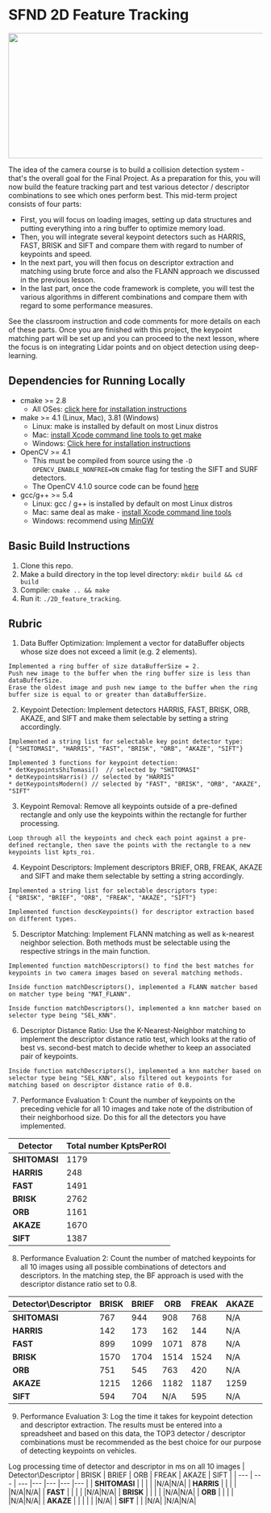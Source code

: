 # SFND 2D Feature Tracking

<img src="images/keypoints.png" width="820" height="248" />

The idea of the camera course is to build a collision detection system - that's the overall goal for the Final Project. As a preparation for this, you will now build the feature tracking part and test various detector / descriptor combinations to see which ones perform best. This mid-term project consists of four parts:

* First, you will focus on loading images, setting up data structures and putting everything into a ring buffer to optimize memory load. 
* Then, you will integrate several keypoint detectors such as HARRIS, FAST, BRISK and SIFT and compare them with regard to number of keypoints and speed. 
* In the next part, you will then focus on descriptor extraction and matching using brute force and also the FLANN approach we discussed in the previous lesson. 
* In the last part, once the code framework is complete, you will test the various algorithms in different combinations and compare them with regard to some performance measures. 

See the classroom instruction and code comments for more details on each of these parts. Once you are finished with this project, the keypoint matching part will be set up and you can proceed to the next lesson, where the focus is on integrating Lidar points and on object detection using deep-learning. 

## Dependencies for Running Locally
* cmake >= 2.8
  * All OSes: [click here for installation instructions](https://cmake.org/install/)
* make >= 4.1 (Linux, Mac), 3.81 (Windows)
  * Linux: make is installed by default on most Linux distros
  * Mac: [install Xcode command line tools to get make](https://developer.apple.com/xcode/features/)
  * Windows: [Click here for installation instructions](http://gnuwin32.sourceforge.net/packages/make.htm)
* OpenCV >= 4.1
  * This must be compiled from source using the `-D OPENCV_ENABLE_NONFREE=ON` cmake flag for testing the SIFT and SURF detectors.
  * The OpenCV 4.1.0 source code can be found [here](https://github.com/opencv/opencv/tree/4.1.0)
* gcc/g++ >= 5.4
  * Linux: gcc / g++ is installed by default on most Linux distros
  * Mac: same deal as make - [install Xcode command line tools](https://developer.apple.com/xcode/features/)
  * Windows: recommend using [MinGW](http://www.mingw.org/)

## Basic Build Instructions

1. Clone this repo.
2. Make a build directory in the top level directory: `mkdir build && cd build`
3. Compile: `cmake .. && make`
4. Run it: `./2D_feature_tracking`.

## Rubric

1. Data Buffer Optimization: Implement a vector for dataBuffer objects whose size does not exceed a limit (e.g. 2 elements). 
```shell
Implemented a ring buffer of size dataBufferSize = 2. 
Push new image to the buffer when the ring buffer size is less than dataBufferSize.
Erase the oldest image and push new iamge to the buffer when the ring buffer size is equal to or greater than dataBufferSize.

```

2. Keypoint Detection: Implement detectors HARRIS, FAST, BRISK, ORB, AKAZE, and SIFT and make them selectable by setting a string accordingly.
```shell
Implemented a string list for selectable key point detector type:
{ "SHITOMASI", "HARRIS", "FAST", "BRISK", "ORB", "AKAZE", "SIFT"}
 
Implemented 3 functions for keypoint detection:
* detKeypointsShiTomasi()  // selected by "SHITOMASI"
* detKeypointsHarris() // selected by "HARRIS"
* detKeypointsModern() // selected by "FAST", "BRISK", "ORB", "AKAZE", "SIFT"
```

3. Keypoint Removal: Remove all keypoints outside of a pre-defined rectangle and only use the keypoints within the rectangle for further processing.
```shell
Loop through all the keypoints and check each point against a pre-defined rectangle, then save the points with the rectangle to a new keypoints list kpts_roi.
```

4. Keypoint Descriptors: Implement descriptors BRIEF, ORB, FREAK, AKAZE and SIFT and make them selectable by setting a string accordingly.
```shell
Implemented a string list for selectable descriptors type:
{ "BRISK", "BRIEF", "ORB", "FREAK", "AKAZE", "SIFT"}

Implemented function descKeypoints() for descriptor extraction based on different types.
```

5. Descriptor Matching: Implement FLANN matching as well as k-nearest neighbor selection. Both methods must be selectable using the respective strings in the main function.
```shell
Implemented function matchDescriptors() to find the best matches for keypoints in two camera images based on several matching methods.

Inside function matchDescriptors(), implemented a FLANN matcher based on matcher type being "MAT_FLANN".

Inside function matchDescriptors(), implemented a knn matcher based on selector type being "SEL_KNN".
```

6. Descriptor Distance Ratio: Use the K-Nearest-Neighbor matching to implement the descriptor distance ratio test, which looks at the ratio of best vs. second-best match to decide whether to keep an associated pair of keypoints.
```shell
Inside function matchDescriptors(), implemented a knn matcher based on selector type being "SEL_KNN", also filtered out keypoints for matching based on descriptor distance ratio of 0.8.
```

7. Performance Evaluation 1: Count the number of keypoints on the preceding vehicle for all 10 images and take note of the distribution of their neighborhood size. Do this for all the detectors you have implemented.

| Detector | Total number KptsPerROI |
| --- | --- |
| **SHITOMASI** | 1179 |
| **HARRIS** | 248 |
| **FAST** | 1491 |
| **BRISK** | 2762 |
| **ORB** | 1161 |
| **AKAZE** | 1670 |
| **SIFT** | 1387|


8. Performance Evaluation 2: Count the number of matched keypoints for all 10 images using all possible combinations of detectors and descriptors. In the matching step, the BF approach is used with the descriptor distance ratio set to 0.8.

| Detector\Descriptor | BRISK | BRIEF | ORB | FREAK | AKAZE | SIFT |
| --- | --- | --- |--- |--- |--- |--- |
| **SHITOMASI** | 767 |944|908|768|N/A|N/A|
| **HARRIS** | 142|173 |162|144|N/A|N/A|
| **FAST** | 899 |1099|1071|878|N/A|N/A|
| **BRISK** | 1570 |1704|1514|1524|N/A|N/A|
| **ORB** | 751 |545|763|420|N/A|N/A|
| **AKAZE** | 1215 |1266|1182|1187|1259|N/A|
| **SIFT** | 594 |704|N/A|595|N/A|N/A|


9. Performance Evaluation 3: Log the time it takes for keypoint detection and descriptor extraction. The results must be entered into a spreadsheet and based on this data, the TOP3 detector / descriptor combinations must be recommended as the best choice for our purpose of detecting keypoints on vehicles.

Log processing time of detector and descriptor in ms on all 10 images
| Detector\Descriptor | BRISK | BRIEF | ORB | FREAK | AKAZE | SIFT |
| --- | --- | --- |--- |--- |--- |--- |
| **SHITOMASI** |  |  |  |  |N/A|N/A|
| **HARRIS** |  |  |  |  |N/A|N/A|
| **FAST** |  |  |  |  |N/A|N/A|
| **BRISK** |  |  |  |  |N/A|N/A|
| **ORB** |  |  |  |  |N/A|N/A|
| **AKAZE** |  |  |  |  |  |N/A|
| **SIFT** |  |  |N/A|  |N/A|N/A|
